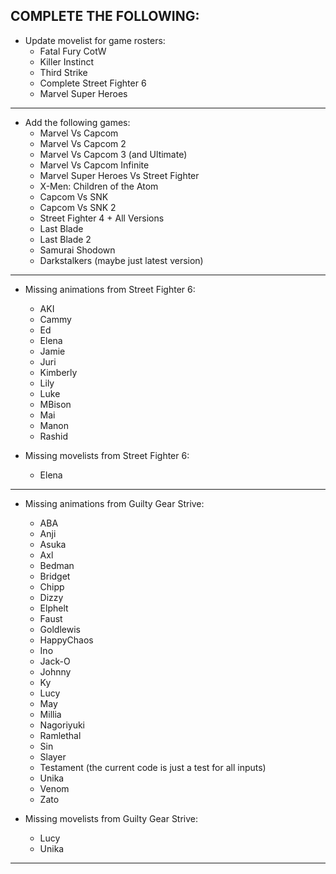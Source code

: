 COMPLETE THE FOLLOWING:
-----------------------------------

- Update movelist for game rosters:
    - Fatal Fury CotW 
    - Killer Instinct 
    - Third Strike
    - Complete Street Fighter 6
    - Marvel Super Heroes

-----------------------------------

- Add the following games:
    - Marvel Vs Capcom
    - Marvel Vs Capcom 2
    - Marvel Vs Capcom 3 (and Ultimate)
    - Marvel Vs Capcom Infinite
    - Marvel Super Heroes Vs Street Fighter
    - X-Men: Children of the Atom
    - Capcom Vs SNK
    - Capcom Vs SNK 2
    - Street Fighter 4 + All Versions
    - Last Blade
    - Last Blade 2
    - Samurai Shodown
    - Darkstalkers (maybe just latest version)

-----------------------------------

- Missing animations from Street Fighter 6:
    - AKI
    - Cammy
    - Ed
    - Elena
    - Jamie
    - Juri
    - Kimberly
    - Lily
    - Luke
    - MBison
    - Mai
    - Manon
    - Rashid

- Missing movelists from Street Fighter 6:
    - Elena
-----------------------------------

- Missing animations from Guilty Gear Strive:
    - ABA 
    - Anji 
    - Asuka 
    - Axl 
    - Bedman
    - Bridget
    - Chipp
    - Dizzy
    - Elphelt
    - Faust
    - Goldlewis
    - HappyChaos
    - Ino
    - Jack-O
    - Johnny
    - Ky
    - Lucy
    - May
    - Millia
    - Nagoriyuki
    - Ramlethal
    - Sin
    - Slayer
    - Testament (the current code is just a test for all inputs)
    - Unika
    - Venom
    - Zato

- Missing movelists from Guilty Gear Strive:
    - Lucy
    - Unika

-----------------------------------
